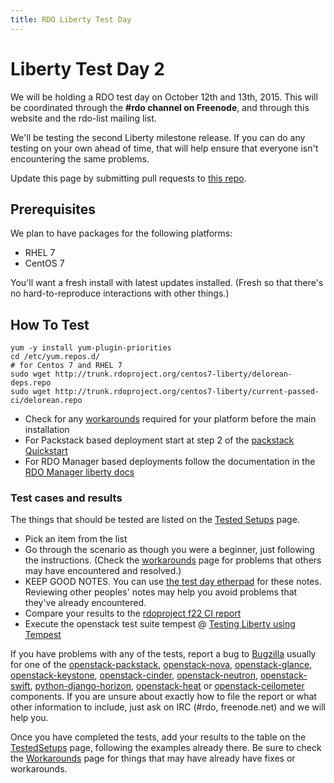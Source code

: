 ```yaml
---
title: RDO Liberty Test Day
---
```


# Liberty Test Day 2

We will be holding a RDO test day on October 12th and 13th, 2015.
This will be coordinated through the **#rdo channel on Freenode**, and
through this website and the rdo-list mailing list.

We'll be testing the second Liberty milestone release. If you can do
any testing on your own ahead of time, that will help ensure that
everyone isn't encountering the same problems.

Update this page by submitting pull requests to [this
repo](https://github.com/redhat-openstack/website).

## Prerequisites

We plan to have packages for the following platforms:

* RHEL 7
* CentOS 7

You'll want a fresh install with latest updates installed.
(Fresh so that there's no hard-to-reproduce interactions with other things.)

## How To Test

    yum -y install yum-plugin-priorities
    cd /etc/yum.repos.d/
    # for Centos 7 and RHEL 7
    sudo wget http://trunk.rdoproject.org/centos7-liberty/delorean-deps.repo
    sudo wget http://trunk.rdoproject.org/centos7-liberty/current-passed-ci/delorean.repo

* Check for any [workarounds](/testday/workarounds-liberty-02) required for your platform before the main installation
* For Packstack based deployment start at step 2 of the [packstack Quickstart](/install/quickstart#Step_2:_Install_Packstack_Installer)
* For RDO Manager based deployments follow the documentation in the [RDO Manager liberty docs](https://repos.fedorapeople.org/repos/openstack-m/rdo-manager-docs/liberty/)

### Test cases and results

The things that should be tested are listed on the [Tested Setups](/testday/testedsetups-liberty-02) page.

* Pick an item from the list
* Go through the scenario as though you were a beginner, just following the instructions. (Check the [workarounds](/testday/workarounds-liberty-02) page for problems that others may have encountered and resolved.)
* KEEP GOOD NOTES. You can use [the test day etherpad](https://etherpad.openstack.org/p/rdo_test_day_oct_2015) for these notes. Reviewing other peoples' notes may help you avoid problems that they've already encountered.
* Compare your results to the [rdoproject f22 CI report](http://trunk.rdoproject.org/f22/report.html)
* Execute the openstack test suite tempest @ [Testing Liberty using Tempest](/uncategorized/testing-liberty-using-tempest/)

If you have problems with any of the tests, report a bug to [Bugzilla](https://bugzilla.redhat.com) usually for one of the
[openstack-packstack](https://bugzilla.redhat.com/enter_bug.cgi?product=RDO&component=openstack-packstack),
[openstack-nova](https://bugzilla.redhat.com/enter_bug.cgi?product=RDO&component=openstack-nova), [openstack-glance](https://bugzilla.redhat.com/enter_bug.cgi?product=RDO&component=openstack-glance), [openstack-keystone](https://bugzilla.redhat.com/enter_bug.cgi?product=RDO&component=openstack-keystone), [openstack-cinder](https://bugzilla.redhat.com/enter_bug.cgi?product=RDO&component=openstack-cinder),
[openstack-neutron](https://bugzilla.redhat.com/enter_bug.cgi?product=RDO&component=openstack-neutron), [openstack-swift](https://bugzilla.redhat.com/enter_bug.cgi?product=RDO&component=openstack-swift),  [python-django-horizon](https://bugzilla.redhat.com/enter_bug.cgi?product=RDO&component=python-django-horizon), [openstack-heat](https://bugzilla.redhat.com/enter_bug.cgi?product=RDO&component=openstack-heat) or [openstack-ceilometer](https://bugzilla.redhat.com/enter_bug.cgi?product=RDO&component=openstack-ceilometer) components. If you are unsure about exactly how to file the report or what other information to include, just ask on IRC (#rdo, freenode.net)  and we will help you.

Once you have completed the tests, add your results to the table on the [TestedSetups](/testday/testedsetups-liberty-02) page, following the examples already there. Be sure to check the [Workarounds](/testday/workarounds-liberty-02) page for things that may have already have fixes or workarounds.

